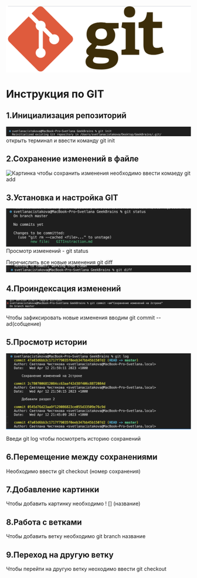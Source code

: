 ![Здесь должна быть картинка](Log_git.png)
# Инструкция по GIT

## 1.Инициализация репозиторий
![Картинка](1.png)
открыть терминал и ввести команду git init

## 2.Сохранение изменений в файле 
![Картинка]()
чтобы сохранить изменения необходимо ввести комаеду git add
 
 ## 3.Установка и настройка GIT 
 ![Картинка](2.png) 
 Просмотр изменений - git status

 Перечислить все новые изменения git diff 
 ![PH](3.png) 

 ## 4.Проиндексация изменений 
 ![PH](4.png)

 Чтобы зафиксировать новые изменения вводим git commit --ad(собщение)

 ## 5.Просмотр истории 

 ![PH](5.png)

 Введи git log чтобы посмотреть историю сохранений 

 ## 6.Перемещение между сохранениями 
 
Необходимо ввести git checkout (номер сохранения)

## 7.Добавление картинки 

Чтобы добавить картинку необходимо ! [] (название)

## 8.Работа с ветками 
Чтобы добавить ветку необходимо  git branch название 

## 9.Переход на другую ветку 
Чтобы перейти на другую ветку неоходимо ввести  git checkout
